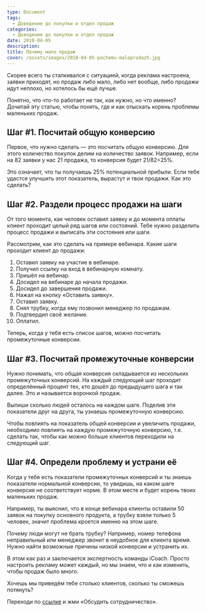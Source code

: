 ```yaml
---
type: Document
tags:
  - Доведение до покупки и отдел продаж
categories:
  - Доведение до покупки и отдел продаж
date: 2018-04-05
description: 
title: Почему мало продаж
cover: /assets/images/2018-04-05-pochemu-maloprodazh.jpg
---
```


Скорее всего ты сталкивался с ситуацией, когда реклама настроена, заявки приходят, но продаж либо мало, либо нет вообще, либо продажи идут неплохо, но хотелось бы ещё лучше.

Понятно, что что-то работает не так, как нужно, но что именно? Дочитай эту статью, чтобы понять, где и как отыскать корень проблемы маленьких продаж.

## Шаг #1. Посчитай общую конверсию

Первое, что нужно сделать — это посчитать общую конверсию. Для этого количество покупок делим на количество заявок. Например, если на 82 заявки у нас 21 продажа, то конверсия будет 21/82=25%.

Это означает, что ты получаешь 25% потенциальной прибыли. Если тебе удастся улучшить этот показатель, вырастут и твои продажи. Как это сделать?

## Шаг #2. Раздели процесс продажи на шаги

От того момента, как человек оставил заявку и до момента оплаты клиент проходит целый ряд шагов или состояний. Тебе нужно разделить процесс продажи и выписать эти состояния или шаги.

Рассмотрим, как это сделать на примере вебинара. Какие шаги проходит клиент до продажи:

1. Оставил заявку на участие в вебинаре.
2. Получил ссылку на вход в вебинарную комнату.
3. Пришёл на вебинар.
4. Досидел на вебинаре до начала продажи.
5. Досидел до завершения продажи.
6. Нажал на кнопку «Оставить заявку».
7. Оставил заявку.
8. Снял трубку, когда ему позвонил менеджер по продажам.
9. Подтвердил своё желание.
10. Оплатил.

Теперь, когда у тебя есть список шагов, можно посчитать промежуточные конверсии.

## Шаг #3. Посчитай промежуточные конверсии

Нужно понимать, что общая конверсия складывается из нескольких промежуточных конверсий. На каждый следующий шаг проходит определённый процент тех, кто дошёл до предыдущего шага и так далее. Это и называется воронкой продаж.

Выпиши сколько людей осталось на каждом шаге. Поделив эти показатели друг на друга, ты узнаешь промежуточную конверсию.

Чтобы повлиять на показатель общей конверсии и увеличить продажи, необходимо повлиять на каждую промежуточную конверсию, т.е. сделать так, чтобы как можно больше клиентов переходили на следующий шаг.

## Шаг #4. Определи проблему и устрани её

Когда у тебя есть показатели промежуточных конверсий и ты знаешь показатели нормальной конверсии, то увидишь, на каком шаге конверсия не соответствует норме. В этом месте и будет корень твоих маленьких продаж.

Например, ты выяснил, что в конце вебинара клиенты оставили 50 заявок на покупку основного продукта, а трубку взяли только 5 человек, значит проблема кроется именно на этом шаге.

Почему люди могут не брать трубку? Например, номер телефона неправильный или менеджер звонит в неудобное для клиента время. Нужно найти возможные причины низкой конверсии и устранить их.

В этом как раз и заключается экспертность команды iCoach. Просто настроить рекламу может каждый, но мы знаем, что и как изменить, чтобы продаж было много.

Хочешь мы приведём тебе столько клиентов, сколько ты сможешь потянуть?

Переходи по [ссылке](https://goo.gl/UhCFCW) и жми «Обсудить сотрудничество».


